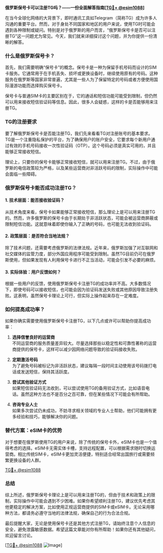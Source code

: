 **俄罗斯保号卡可以注册TG吗？——一份全面解答指南[[TG💪+ @esim1088](https://t.me/s/esim1088)]**

在当今全球化网络的大背景下，即时通讯工具如Telegram（简称TG）成为许多人沟通的重要平台。然而，对于身处不同国家和地区的用户来说，使用TG时可能会遇到各种限制或疑问。特别是对于俄罗斯的用户而言，“俄罗斯保号卡是否可以注册TG”这一问题尤为常见。今天，我们就来详细探讨这个问题，并为你提供一份清晰的解答。

### 什么是俄罗斯保号卡？

首先，我们需要明确“保号卡”的概念。保号卡是一种为保留手机号码而设计的SIM卡服务。它通常用于在手机丢失、损坏或更换设备时，继续使用原有的号码。这种服务在俄罗斯等国家非常普遍，尤其是一些人为了保留特定的号码或者方便使用国际漫游功能而选择购买保号卡。

保号卡与普通SIM卡的主要区别在于，它的通话和短信功能可能受到限制，但仍然可以用来接收短信验证码等信息。因此，很多人会疑惑，这样的卡是否能够用来注册TG。

### TG的注册要求

要了解俄罗斯保号卡是否能注册TG，我们先来看看TG对注册账号的基本要求。TG是一个注重隐私保护的平台，为了确保用户的账户安全，它要求每个新用户通过有效的手机号码接收一次性验证码（OTP）。这个号码必须是真实可用的，并且能够正常接收短信。

理论上，只要你的保号卡能够正常接收短信，就可以用来注册TG。不过，由于俄罗斯的电信政策较为严格，以及某些运营商对非活跃号码的限制，实际操作中可能会面临一些障碍。

### 俄罗斯保号卡能否成功注册TG？

#### 1. 技术层面：能否接收验证码？
从技术角度来看，保号卡如果能够正常接收短信，那么理论上是可以用来注册TG的。然而，许多俄罗斯的保号卡由于长期处于非活跃状态，可能会被运营商屏蔽或限制短信功能。这就意味着即使你输入了正确的号码，也可能无法收到验证码。

#### 2. 政策层面：是否符合当地法规？
除了技术问题，还需要考虑俄罗斯的法律法规。近年来，俄罗斯加强了对互联网和社交媒体的监管力度，部分外国应用程序可能受到限制。虽然TG目前仍可在俄罗斯使用，但如果发现有人利用保号卡进行不正当活动，可能会引发不必要的麻烦。

#### 3. 实际体验：用户反馈如何？
根据一些用户的反馈，使用俄罗斯保号卡注册TG的成功率并不高。大多数情况下，即使号码可以接收短信，也可能会因为验证码发送失败或其他原因导致注册失败。这表明，虽然保号卡理论上可行，但实际上操作起来存在一定难度。

### 如何提高成功率？

如果你确实需要使用俄罗斯保号卡注册TG，以下几点或许可以帮助你提高成功率：

1. **选择信誉良好的运营商**  
   不同运营商的服务质量差异较大。尽量选择那些以稳定性和可靠性著称的运营商提供的保号卡，这样可以减少因网络问题导致的验证码接收失败。

2. **定期激活号码**  
   为了避免号码被标记为非活跃状态，建议每隔一段时间主动使用该号码拨打电话或发送短信，保持其活跃度。

3. **尝试其他验证方式**  
   如果短信验证码无法收到，可以尝试使用TG的备用验证方式，比如语音电话。虽然这种方法也不是百分之百可靠，但在某些情况下可能会有所帮助。

4. **咨询专业人士**  
   如果多次尝试仍未成功，不妨寻求相关领域的专业人士帮助，他们可能拥有更多经验和技巧，能够解决你的问题。

### 替代方案：eSIM卡的优势

对于想要在俄罗斯使用TG的用户来说，除了传统的保号卡外，eSIM卡也是一个值得考虑的选择。eSIM卡无需实体卡槽，支持远程配置，可以根据需求随时切换运营商。相比传统SIM卡，eSIM卡更加灵活便捷，特别适合经常出国旅行或需要频繁更换设备的人群。

[TG💪+ @esim1088](https://t.me/s/esim1088)

### 总结

综上所述，俄罗斯保号卡理论上是可以用来注册TG的，但由于技术和政策上的限制，实际操作中可能会遇到不少困难。如果你希望顺利注册TG，建议优先考虑其他更稳定的解决方案，比如使用正规运营商提供的SIM卡或eSIM卡。无论采用哪种方法，都请务必遵守当地的法律法规，确保自己的行为合法合规。

最后提醒大家，无论是使用保号卡还是其他方式注册TG，请始终注意个人信息的安全，避免泄露敏感数据。希望这篇文章能对你有所帮助！如果你还有其他疑问，欢迎留言讨论。

[[TG💪+ @esim1088](https://t.me/s/esim1088) ![Image](https://i.postimg.cc/4NQfJmqS/Snipaste-2025-05-13-00-14-12.png)]